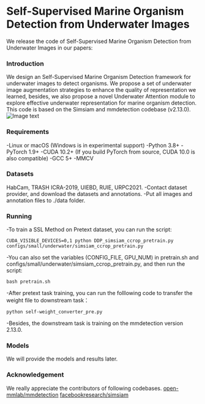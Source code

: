 # Self-Supervised Marine Organism Detection from Underwater Images
We release the code of Self-Supervised Marine Organism Detection from Underwater Images in our papers:
### Introduction
We design an Self-Supervised Marine Organism Detection framework for underwater images to detect organisms. We propose a set of underwater image augmentation strategies to enhance the quality of representation we learned, besides, we also propose a novel Underwater Attention module to explore effective underwater representation for marine organism detection. This code is based on the Simsiam and mmdetection codebase (v2.13.0).
![Image text](https://github.com/lenka844/SSLMarineOrgnismDET/blob/main/fig.png)
### Requirements
-Linux or macOS (Windows is in experimental support)
-Python 3.8+
-PyTorch 1.9+
-CUDA 10.2+ (If you build PyTorch from source, CUDA 10.0 is also compatible)
-GCC 5+
-MMCV
### Datasets
HabCam, TRASH ICRA-2019, UIEBD, RUIE, URPC2021.
-Contact dataset provider, and download the datasets and annotations.
-Put all images and annotation files to ./data folder.
### Running
-To train a SSL Method on Pretext dataset, you can run the script:
```
CUDA_VISIBLE_DEVICES=0,1 python DDP_simsiam_ccrop_pretrain.py configs/small/underwater/simsiam_ccrop_pretrain.py
```
-You can also set the variables (CONFIG_FILE, GPU_NUM) in pretrain.sh and configs/small/underwater/simsiam_ccrop_pretrain.py, and then run the script:
```
bash pretrain.sh
```
-After pretext task training, you can run the folllowing code to transfer the weight file to downstream task：
```
python self-weight_converter_pre.py
```
-Besides, the downstream task is training on the mmdetection version 2.13.0.
### Models
We will provide the models and results later.
### Acknowledgement
We really appreciate the contributors of following codebases.
[open-mmlab/mmdetection](https://github.com/open-mmlab/mmdetection)
[facebookresearch/simsiam](https://github.com/facebookresearch/simsiam)
